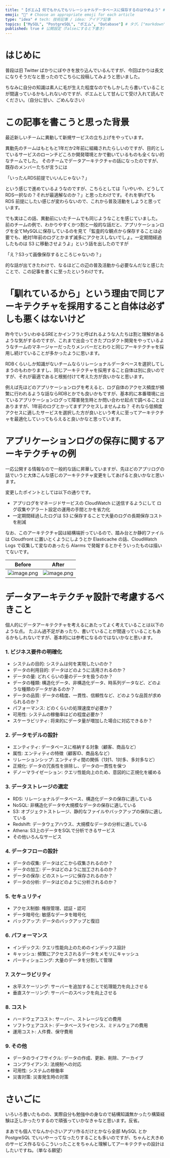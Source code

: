 ```yaml
---
title: "【ポエム】何でもかんでもリレーショナルデータベースに保存するのはやめよう" # 記事のタイトル
emoji: "🧐" # Choose an appropriate emoji for each article
type: "idea" # tech: 技術記事 / idea: アイデア記事
topics: ["MySQL", "PostgreSQL", "ポエム", "Database"] # タグ。["markdown", "rust", "aws"]のように指定する
published: true # 公開設定（falseにすると下書き）
---
```

# はじめに

普段は旧 Twitter ばかりにぼやきを放り込んでいるんですが、今回ばかりは長文になりそうだなと思ったのでこちらに投稿してみようと思いました。

ちなみに自分の知識は素人に毛が生えた程度なのでもしかしたら書いていることが間違っているかもしれないのですが、ポエムとして甘んじて受け入れて読んでください。（自分に甘い、ごめんなさい）


# この記事を書こうと思った背景

最近新しいチームに異動して新規サービスの立ち上げをやっています。

異動先のチームはもともと1年だか2年前に組織されたらしいのですが、目的としているサービスのローンチどころか開発環境とかで動いているものも全くない的なチームでした。
そのチームでデータアーキテクチャの話になったのですが、既存のメンバーたちが言うには

「いったんRDS前提でいいんじゃない？」

という感じで進めているようなのですが、こちらとしては「いやいや、どうしてRDS一択なの？それが最適解なのか？」と思ったわけです。それを挙げても RDS 前提にしたい感じが変わらないので、これから普及活動をしようと思っています。

でも実はこの話、異動前にいたチームでも同じようなことを感じていました。
前のチームの例で、わかりやすくかつ割と一般的な話だと、アプリケーションログを全てMySQLに保存しているのを見て「監査的な観点から保存することは必要でも、絶対1年前のログとかまず滅多にアクセスしないでしょ。一定期間経過したものは S3 に移動させようよ」という話を出したのですが

「え？S3って画像保存するところじゃないの？」

的な話が出てきたわけで、なるほどこの辺の普及活動から必要なんだなと感じたことで、この記事を書くに至ったというわけです。


# 「馴れているから」という理由で同じアーキテクチャを採用すること自体は必ずしも悪くはないけど

昨今でいういわゆるSREとかインフラと呼ばれるような人たちは割と理解があるような気がするのですが、これまで出会ってきたプロダクト開発をやっているようなチームのマネージャーだったりメンバーだとわりと同じアーキテクチャを採用し続けていることが多かったように思います。

RDBくらいしか知識がないチームならリレーショナルデータベースを選択してしまうのもわかりますし、同じアーキテクチャを採用すること自体は別に良いのですが、それが最適であると根拠付けて考えた方が良いかなと思います。

例えば先ほどのアプリケーションログを考えると、ログ自体のアクセス頻度が頻繁に行われるような話ならRDBとかでも良いかもですが、基本的に本番環境に出ているアプリケーションログって障害発生時とか問い合わせ起点で調べることはありますが、1年前のログとかってまずアクセスしませんよね？
それなら低頻度アクセスに適したサービスを選択した方が良いという考えに至ってアーキテクチャを最適化していってもらえると良いかなと思っています。


# アプリケーションログの保存に関するアーキテクチャの例

一応公開する情報なので一般的な話に昇華していますが、先ほどのアプリログの話でいうと大体こんな感じのアーキテクチャ変更をしてあげると良いかなと思います。

変更したポイントとしては以下の通りです。

- アプリログをマネージドサービスの CloudWatch に送信するようにして ログ収集やアラート設定の運用の手間とかを省力化
- 一定期間経過したログは S3 に保存することで大量のログの長期保存コストを削減

なお、このアーキテクチャ図は結構端折っているので、踏み台とか静的ファイルは Cloudfront に置いとくようにしようとか Elasticache の話、CloudWatch Logs で収集して変なのあったら Alarms で発報するとかそういったものは描いてないです。

Before | After
--- | ---
![image.png](https://qiita-image-store.s3.ap-northeast-1.amazonaws.com/0/2819748/bd389896-52e6-7819-2cc6-fd889f62ae38.png) | ![image.png](https://qiita-image-store.s3.ap-northeast-1.amazonaws.com/0/2819748/3fd1ba00-ec7f-c1be-3d5d-251a11afd104.png)


# データアーキテクチャ設計で考慮するべきこと

個人的にデータアーキテクチャを考えるにあたってよく考えていることは以下のような点。
たぶん過不足があったり、書いていることが間違っていることもあるかもしれないですが、基本的には参考になるのではないかなと思います。

### 1. ビジネス要件の明確化

- システムの目的: システムは何を実現したいのか？
- データの利用目的: データはどのように活用されるのか？
- データの量: どれくらいの量のデータを扱うのか？
- データの種類: 構造化データ、非構造化データ、時系列データなど、どのような種類のデータがあるのか？
- データの品質: データの精度、一貫性、信頼性など、どのような品質が求められるのか？
- パフォーマンス: どのくらいの処理速度が必要か？
- 可用性: システムの稼働率はどの程度必要か？
- スケーラビリティ: 将来的にデータ量が増加した場合に対応できるか？

### 2. データモデルの設計

- エンティティ: データベースに格納する対象（顧客、商品など）
- 属性: エンティティの特徴（顧客ID、商品名など）
- リレーションシップ: エンティティ間の関係（1対1、1対多、多対多など）
- 正規化: データの冗長性を排除し、データの一貫性を保つ
- デノーマライゼーション: クエリ性能向上のため、意図的に正規化を緩める

### 3. データストレージの選定

- RDS: リレーショナルデータベース、構造化データの保存に適している
- NoSQL: 非構造化データや大規模なデータの保存に適している
- S3: オブジェクトストレージ、静的なファイルやバックアップの保存に適している
- Redshift: データウェアハウス、大規模なデータの分析に適している
- Athena: S3上のデータをSQLで分析できるサービス
- その他いろんなサービス

### 4. データフローの設計
- データの収集: データはどこから収集されるのか？
- データの加工: データはどのように加工されるのか？
- データの保存: どのストレージに保存されるのか？
- データの分析: データはどのように分析されるのか？

### 5. セキュリティ
- アクセス制御: 権限管理、認証・認可
- データ暗号化: 敏感なデータを暗号化
- バックアップ: データのバックアップと復旧

### 6. パフォーマンス
- インデックス: クエリ性能向上のためのインデックス設計
- キャッシュ: 頻繁にアクセスされるデータをメモリにキャッシュ
- パーティショニング: 大量のデータを分割して管理

### 7. スケーラビリティ
- 水平スケーリング: サーバーを追加することで処理能力を向上させる
- 垂直スケーリング: サーバーのスペックを向上させる

### 8. コスト
- ハードウェアコスト: サーバー、ストレージなどの費用
- ソフトウェアコスト: データベースライセンス、ミドルウェアの費用
- 運用コスト: 人件費、保守費用

### 9. その他
- データのライフサイクル: データの作成、更新、削除、アーカイブ
- コンプライアンス: 法規制への対応
- 可用性: システムの稼働率
- 災害対策: 災害発生時の対策


# さいごに

いろいろ書いたものの、実際自分も勉強中の身なので結構知識無かったり構築経験は乏しかったりするので頑張っていかなきゃなと思います。反省。

まあでも個人でなんか小さいアプリ作るだけとかなら全部 MySQL とか PostgreSQL でいいやーってなったりすることも多いのですが、ちゃんと大きめのサービス作るならこういったことをちゃんと理解してアーキテクチャの設計はしたいですね。（単なる願望）
